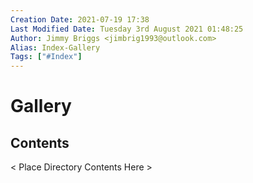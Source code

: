 ```yaml
---
Creation Date: 2021-07-19 17:38
Last Modified Date: Tuesday 3rd August 2021 01:48:25
Author: Jimmy Briggs <jimbrig1993@outlook.com>
Alias: Index-Gallery
Tags: ["#Index"]
---
```


# Gallery

## Contents

< Place Directory Contents Here >






